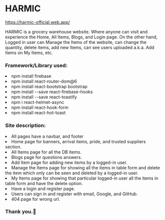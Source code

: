 <h1>HARMIC</h1>

https://harmic-official.web.app/

<p>HARMIC is a grocery warehouse website. Where anyone can visit and experience the Home, All Items, Blogs, and Login page. On the other hand, Logged in user can Manage the Items of the website, can change the quantity, delete items, add new Items, can see users uploaded a.k.a. Add Items on My Items, etc.</p>

<h3>Framework/Library used:</h3>
<li>npm install firebase</li>
<li>npm install react-router-dom@6</li>
<li>npm install react-bootstrap bootstrap</li>
<li>npm install --save react-firebase-hooks</li>
<li>npm install --save react-toastify</li>
<li>npm i react-helmet-async</li>
<li>npm install react-hook-form</li>
<li>npm install react-hot-toast</li>

<h3>Site description:</h3>
<li>All pages have a navbar, and footer</li>
<li>Home page for banners, arrival items, pride, and trusted suppliers section.</li>
<li>All Items page for all the DB items.</li>
<li>Blogs page for questions answers.</li>
<li>Add Item page for adding new items by a logged-in user.</li>
<li>Manage the Items page for showing all the items in table form and delete the item which only can be seen and deleted by a logged-in user.</li>
<li>My Items page for showing that particular logged-in user all the items in table form and have the delete option.</li>
<li>Have a login and register page.</li>
<li>Users can sign in and register with email, Google, and GitHub.</li>
<li>404 page for wrong url.</li>

<h3>Thank you.🙂</h3>